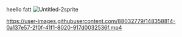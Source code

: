 heello fatt
![Untitled-2sprite](https://user-images.githubusercontent.com/88032779/148358657-764b1ffb-2406-47cd-a8ab-49a45edd88ff.png)


https://user-images.githubusercontent.com/88032779/148358814-0a137e57-2f0f-41f1-8020-917d0032536f.mp4

